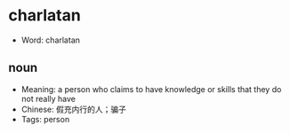 # charlatan

- Word: charlatan

## noun

- Meaning: a person who claims to have knowledge or skills that they do not really have
- Chinese: 假充内行的人；骗子
- Tags: person

